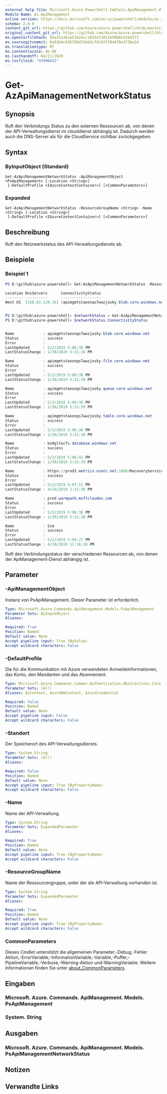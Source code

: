 ```yaml
---
external help file: Microsoft.Azure.PowerShell.Cmdlets.ApiManagement.dll-Help.xml
Module Name: Az.ApiManagement
online version: https://docs.microsoft.com/en-us/powershell/module/az.apimanagement/get-azapimanagementnetworkstatus
schema: 2.0.0
content_git_url: https://github.com/Azure/azure-powershell/blob/master/src/ApiManagement/ApiManagement/help/Get-AzApiManagementNetworkStatus.md
original_content_git_url: https://github.com/Azure/azure-powershell/blob/master/src/ApiManagement/ApiManagement/help/Get-AzApiManagementNetworkStatus.md
ms.openlocfilehash: 5ba351ab1a5102acc1855e13821650b8ce1b4373
ms.sourcegitcommit: 6a91b4c545350d316d3cf8c62f384478e3f3ba24
ms.translationtype: MT
ms.contentlocale: de-DE
ms.lasthandoff: 04/21/2020
ms.locfileid: "93996632"
---
```

# Get-AzApiManagementNetworkStatus

## Synopsis
Ruft den Verbindungs Status zu den externen Ressourcen ab, von denen der API-Verwaltungsdienst im clouddienst abhängig ist. Dadurch werden auch die DNS-Server als für die CloudService sichtbar zurückgegeben.

## Syntax

### ByInputObject (Standard)
```
Get-AzApiManagementNetworkStatus -ApiManagementObject <PsApiManagement> [-Location <String>]
 [-DefaultProfile <IAzureContextContainer>] [<CommonParameters>]
```

### Expanded
```
Get-AzApiManagementNetworkStatus -ResourceGroupName <String> -Name <String> [-Location <String>]
 [-DefaultProfile <IAzureContextContainer>] [<CommonParameters>]
```

## Beschreibung
Ruft den Netzwerkstatus des API-Verwaltungsdiensts ab.

## Beispiele

### Beispiel 1
```powershell
PS D:\github\azure-powershell> Get-AzApiManagementNetworkStatus -ResourceGroupName powershelltest -Name powershellsdkservice

Location DnsServers      ConnectivityStatus
-------- ----------      ------------------
West US  {168.63.129.16} {apimgmtstaoonqs7wwzjosky.blob.core.windows.net, apimgmtstaoonqs7wwzjosky.file.core.windows.net, apimgmtstaoonqs7wwzjosky.queue.core.windows.net, apimgmtstaoonqs7wwzjosk...


PS D:\github\azure-powershell> $networkStatus = Get-AzApiManagementNetworkStatus -ResourceGroupName powershelltest -Name powershellsdkservice
PS D:\github\azure-powershell> $networkStatus.ConnectivityStatus


Name             : apimgmtstaoonqs7wwzjosky.blob.core.windows.net
Status           : success
Error            :
LastUpdated      : 5/2/2019 5:06:38 PM
LastStatusChange : 1/30/2019 5:31:38 PM

Name             : apimgmtstaoonqs7wwzjosky.file.core.windows.net
Status           : success
Error            :
LastUpdated      : 5/2/2019 5:06:38 PM
LastStatusChange : 1/30/2019 5:31:39 PM

Name             : apimgmtstaoonqs7wwzjosky.queue.core.windows.net
Status           : success
Error            :
LastUpdated      : 5/2/2019 5:06:38 PM
LastStatusChange : 1/30/2019 5:31:39 PM

Name             : apimgmtstaoonqs7wwzjosky.table.core.windows.net
Status           : success
Error            :
LastUpdated      : 5/2/2019 5:06:38 PM
LastStatusChange : 1/30/2019 5:31:38 PM

Name             : bx9gltecfv.database.windows.net
Status           : success
Error            :
LastUpdated      : 5/2/2019 5:06:41 PM
LastStatusChange : 1/30/2019 5:31:39 PM

Name             : https://prod3.metrics.nsatc.net:1886/RecoveryService
Status           : success
Error            :
LastUpdated      : 5/2/2019 5:07:11 PM
LastStatusChange : 4/29/2019 1:31:30 PM

Name             : prod.warmpath.msftcloudes.com
Status           : success
Error            :
LastUpdated      : 5/2/2019 5:06:38 PM
LastStatusChange : 1/30/2019 5:31:38 PM

Name             : Scm
Status           : success
Error            :
LastUpdated      : 5/2/2019 5:04:27 PM
LastStatusChange : 4/30/2019 11:16:20 PM
```

Ruft den Verbindungsstatus der verschiedenen Ressourcen ab, von denen der ApiManagement-Dienst abhängig ist.

## Parameter

### -ApiManagementObject
Instanz von PsApiManagement. Dieser Parameter ist erforderlich.

```yaml
Type: Microsoft.Azure.Commands.ApiManagement.Models.PsApiManagement
Parameter Sets: ByInputObject
Aliases:

Required: True
Position: Named
Default value: None
Accept pipeline input: True (ByValue)
Accept wildcard characters: False
```

### -DefaultProfile
Die für die Kommunikation mit Azure verwendeten Anmeldeinformationen, das Konto, den Mandanten und das Abonnement.

```yaml
Type: Microsoft.Azure.Commands.Common.Authentication.Abstractions.Core.IAzureContextContainer
Parameter Sets: (All)
Aliases: AzContext, AzureRmContext, AzureCredential

Required: False
Position: Named
Default value: None
Accept pipeline input: False
Accept wildcard characters: False
```

### -Standort
Der Speicherort des API-Verwaltungsdiensts.

```yaml
Type: System.String
Parameter Sets: (All)
Aliases:

Required: False
Position: Named
Default value: None
Accept pipeline input: True (ByPropertyName)
Accept wildcard characters: False
```

### -Name
Name der API-Verwaltung.

```yaml
Type: System.String
Parameter Sets: ExpandedParameter
Aliases:

Required: True
Position: Named
Default value: None
Accept pipeline input: True (ByPropertyName)
Accept wildcard characters: False
```

### -ResourceGroupName
Name der Ressourcengruppe, unter der die API-Verwaltung vorhanden ist.

```yaml
Type: System.String
Parameter Sets: ExpandedParameter
Aliases:

Required: True
Position: Named
Default value: None
Accept pipeline input: True (ByPropertyName)
Accept wildcard characters: False
```

### CommonParameters
Dieses Cmdlet unterstützt die allgemeinen Parameter:-Debug,-Fehler Aktion,-ErrorVariable,-InformationVariable,-Variable,-Puffer,-PipelineVariable,-Verbose,-Warning-Aktion und-WarningVariable. Weitere Informationen finden Sie unter [about_CommonParameters](http://go.microsoft.com/fwlink/?LinkID=113216).

## Eingaben

### Microsoft. Azure. Commands. ApiManagement. Models. PsApiManagement

### System. String

## Ausgaben

### Microsoft. Azure. Commands. ApiManagement. Models. PsApiManagementNetworkStatus

## Notizen

## Verwandte Links
